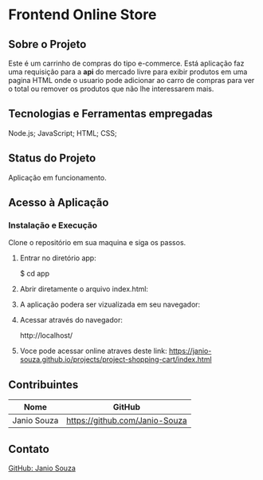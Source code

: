 # Frontend Online Store

## Sobre o Projeto
 Este é um carrinho de compras do tipo e-commerce. Está aplicação faz uma requisição para a **api** do mercado livre para exibir
produtos em uma pagina HTML onde o usuario pode adicionar ao carro de compras para ver o total ou remover os produtos que não lhe
interessarem mais.

## Tecnologias e Ferramentas empregadas

Node.js;
JavaScript;
HTML;
CSS;

## Status do Projeto
Aplicação em funcionamento.

## Acesso à Aplicação
### Instalação e Execução

Clone o repositório em sua maquina e siga os passos.

1. Entrar no diretório app:

    $ cd app
  
2. Abrir diretamente o arquivo index.html:

3. A aplicação podera ser vizualizada em seu navegador:

4. Acessar através do navegador:
    <p>http://localhost/</p>
 
5. Voce pode acessar online atraves deste link:
   https://janio-souza.github.io/projects/project-shopping-cart/index.html

## Contribuintes
|Nome|GitHub|
| -------- | -------- |
|Janio Souza|https://github.com/Janio-Souza|

## Contato
[GitHub: Janio Souza](https://github.com/Janio-Souza)
